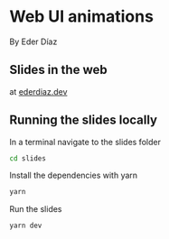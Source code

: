 # Web UI animations

By Eder Díaz

## Slides in the web

at [ederdiaz.dev](https://ederdiaz.dev/web-ui-animations)

## Running the slides locally

In a terminal navigate to the slides folder

```sh
cd slides
```

Install the dependencies with yarn

```sh
yarn
```

Run the slides

```sh
yarn dev
```
